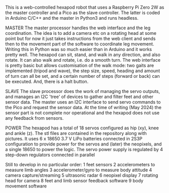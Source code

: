 This is a web-controlled hexapod robot that uses a Raspberry Pi Zero 2W as the master controller and a Pico as the slave controller.  The latter is coded in Arduino C/C++ and the master in Python3 and
runs headless.  

MASTER
The master processor handles the web interface and the leg coordination.  The idea is to add a camera etc on a rotating head at some point but for now it just takes instructions from the web client and
sends then to the movement part of the software to coordinate leg movement.  Writing this in Python was so much easier than in Arduino and it works pretty well.  The hexapod can sit, stand, and walk in
any direction, and also rotate.  It can also walk and rotate, i.e. do a smooth turn.  The web interface is pretty basic but allows customisation of the walk mode: two gaits are implemented (tripod and
wave), the step size, speed, heading and amount of turn can all be set, and a certain number of steps (forward or back) can be executed.  And, there is a halt button. 

SLAVE
The slave processor does the work of managing the servo outputs, and manages an I2C 'tree' of devices to gather and filter feet and other sensor data.  The master uses an I2C interface to send servo commands to
the Pico and request the sensor data.  At the time of writing (May 2024) the sensor part is not complete nor operational and the hexapod does not use any feedback from sensors.

POWER
The hexapod has a total of 18 servos configured as hip (xy), knee and ankle (z).  The stl files are contained in the repository along with pictures.  It uses 6 x 18650 3.7 V LiPo batteries connected in 
2S3P configuration to provide power for the servos and (later) the neopixels, and a single 18650 to power the logic.  The servo power supply is regulated by 4 step-down regulators connected in parallel



Still to develop in no particular order:
1  feet sensors
2  accelerometers to measure limb angles
3  accelerometer/gyro to measure body attitude
4  camera capture/streaming
5  ultrasonic radar
6  neopixel display
7  rotating head for camera
8  feet and limb sensor feedback software
9  body movement software
